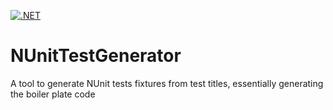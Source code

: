 [![.NET](https://github.com/EugeneKrapivin/NUnitTestGenerator/actions/workflows/dotnet.yml/badge.svg)](https://github.com/EugeneKrapivin/NUnitTestGenerator/actions/workflows/dotnet.yml)

# NUnitTestGenerator

A tool to generate NUnit tests fixtures from test titles, essentially generating the boiler plate code
